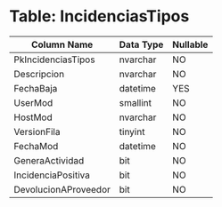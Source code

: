 # Table: IncidenciasTipos

| Column Name | Data Type | Nullable |
|-------------|-----------|----------|
| PkIncidenciasTipos | nvarchar | NO |
| Descripcion | nvarchar | NO |
| FechaBaja | datetime | YES |
| UserMod | smallint | NO |
| HostMod | nvarchar | NO |
| VersionFila | tinyint | NO |
| FechaMod | datetime | NO |
| GeneraActividad | bit | NO |
| IncidenciaPositiva | bit | NO |
| DevolucionAProveedor | bit | NO |
